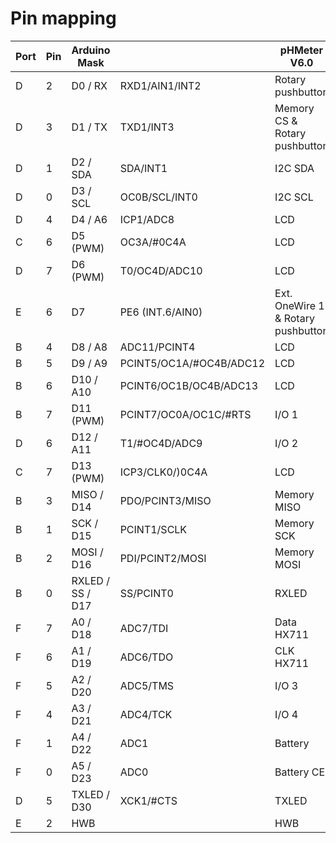 Pin mapping
===========

Port | Pin | Arduino Mask     |                         | pHMeter V6.0
-----|-----|------------------|-------------------------|-------------------
D    | 2   | D0 / RX          | RXD1/AIN1/INT2          | Rotary pushbutton
D    | 3   | D1 / TX          | TXD1/INT3               | Memory CS & Rotary pushbutton
D    | 1   | D2 / SDA         | SDA/INT1                | I2C SDA
D    | 0   | D3 / SCL         | OC0B/SCL/INT0           | I2C SCL
D    | 4   | D4 / A6          | ICP1/ADC8               | LCD
C    | 6   | D5 (PWM)         | OC3A/#0C4A              | LCD
D    | 7   | D6 (PWM)         | T0/OC4D/ADC10           | LCD
E    | 6   | D7               | PE6 (INT.6/AIN0)        | Ext. OneWire 1 & Rotary pushbutton
B    | 4   | D8 / A8          | ADC11/PCINT4            | LCD
B    | 5   | D9 / A9          | PCINT5/OC1A/#OC4B/ADC12 | LCD
B    | 6   | D10 / A10        | PCINT6/OC1B/OC4B/ADC13  | LCD
B    | 7   | D11 (PWM)        | PCINT7/OC0A/OC1C/#RTS   | I/O 1
D    | 6   | D12 / A11        | T1/#OC4D/ADC9           | I/O 2
C    | 7   | D13 (PWM)        | ICP3/CLK0/)0C4A         | LCD
B    | 3   | MISO / D14       | PDO/PCINT3/MISO         | Memory MISO
B    | 1   | SCK / D15        | PCINT1/SCLK             | Memory SCK
B    | 2   | MOSI / D16       | PDI/PCINT2/MOSI         | Memory MOSI
B    | 0   | RXLED / SS / D17 | SS/PCINT0               | RXLED
F    | 7   | A0 / D18         | ADC7/TDI                | Data HX711
F    | 6   | A1 / D19         | ADC6/TDO                | CLK HX711
F    | 5   | A2 / D20         | ADC5/TMS                | I/O 3
F    | 4   | A3 / D21         | ADC4/TCK                | I/O 4
F    | 1   | A4 / D22         | ADC1                    | Battery
F    | 0   | A5 / D23         | ADC0                    | Battery CE
D    | 5   | TXLED / D30      | XCK1/#CTS               | TXLED
E    | 2   | HWB              |                         | HWB
